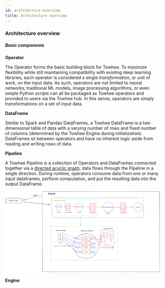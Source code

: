 ```yaml
---
id: architecture-overview
title: Architecture overview
---
```


### Architecture overview

##### Basic components

**Operator**

The Operator forms the basic building block for Towhee. To maximize flexibility while still maintaining compatibility with existing deep learning libraries, each operator is considered a single _transformation_, or unit of work, on the input data. As such, operators are not limited to neural networks; traditional ML models, image processing algorithms, or even simple Python scripts can all be packaged as Towhee operators and provided to users via the Towhee hub. In this sense, operators are simply transformations on a set of input data.

**DataFrame**

Similar to Spark and Pandas DataFrames, a Towhee DataFrame is a two dimensional table of data with a varying number of rows and fixed number of columns (determined by the Towhee Engine during initialization). DataFrames sit between operators and have no inherent logic aside from reading and writing rows of data.

**Pipeline**

A Towhee Pipeline is a collection of Operators and DataFrames connected together via a [directed acyclic graph](/Developer%20guides/framework/DAG-details.md); data flows through the Pipeline in a single direction. During runtime, operators consume data from one or many input dataframes, perform computation, and put the resulting data into the output DataFrame.

![avatar](./framework.png)

**Engine**
